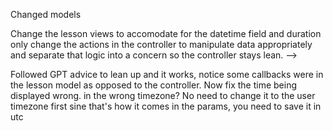 Changed models

Change the lesson views to accomodate for the datetime field and duration only
change the actions in the controller to manipulate data appropriately and separate that logic into a concern so the controller
stays lean.  -->

Followed GPT advice to lean up and it works, notice some callbacks were in the lesson model as opposed to the controller. Now fix the time being displayed wrong. in the wrong timezone? No need to change it to the user timezone first sine that's how it comes in the params, you need to save it in utc
